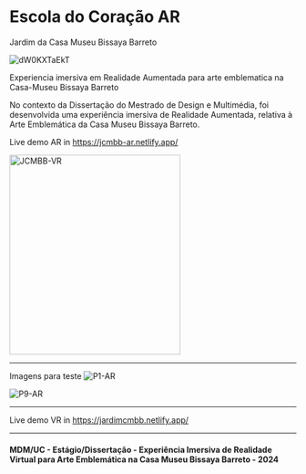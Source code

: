 # Escola do Coração AR
Jardim da Casa Museu Bissaya Barreto

![dW0KXTaEkT](https://github.com/user-attachments/assets/8ec1a680-55e7-453a-a1cf-a70caffe0520)

Experiencia imersiva em Realidade Aumentada para arte emblematica na Casa-Museu Bissaya Barreto

No contexto da Dissertação do Mestrado de Design e Multimédia, foi desenvolvida uma experiência imersiva de Realidade Aumentada, relativa à Arte Emblemática da Casa Museu Bissaya Barreto.

Live demo AR in https://jcmbb-ar.netlify.app/

<img src="https://github.com/user-attachments/assets/69da0f7d-3d77-45ff-be42-bb4c67623842" alt="JCMBB-VR" width="300" height="350">

----

Imagens para teste
![P1-AR](https://github.com/user-attachments/assets/6fc0c9dd-494f-4081-bb7a-3417f66b6bfe)

![P9-AR](https://github.com/user-attachments/assets/7f35474f-0a8c-428e-9aa9-830b2f0b5970)

----
Live demo VR in https://jardimcmbb.netlify.app/

<!-- <img src="https://github.com/user-attachments/assets/4d7c6982-fa3f-41b3-8ecf-b4182cd46f94" alt="JCMBB-AR" width="250" height="250"> -->

---
#### MDM/UC - Estágio/Dissertação - Experiência Imersiva de Realidade Virtual para Arte Emblemática na Casa Museu Bissaya Barreto - 2024
